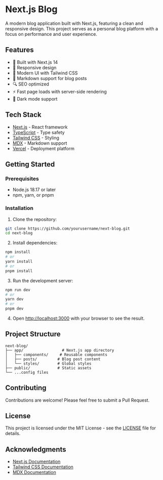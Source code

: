# Next.js Blog

A modern blog application built with Next.js, featuring a clean and responsive design. This project serves as a personal blog platform with a focus on performance and user experience.

## Features

- 🚀 Built with Next.js 14
- 📱 Responsive design
- 🎨 Modern UI with Tailwind CSS
- 📝 Markdown support for blog posts
- 🔍 SEO optimized
- ⚡ Fast page loads with server-side rendering
- 🌙 Dark mode support

## Tech Stack

- [Next.js](https://nextjs.org/) - React framework
- [TypeScript](https://www.typescriptlang.org/) - Type safety
- [Tailwind CSS](https://tailwindcss.com/) - Styling
- [MDX](https://mdxjs.com/) - Markdown support
- [Vercel](https://vercel.com/) - Deployment platform

## Getting Started

### Prerequisites

- Node.js 18.17 or later
- npm, yarn, or pnpm

### Installation

1. Clone the repository:
```bash
git clone https://github.com/yourusername/next-blog.git
cd next-blog
```

2. Install dependencies:
```bash
npm install
# or
yarn install
# or
pnpm install
```

3. Run the development server:
```bash
npm run dev
# or
yarn dev
# or
pnpm dev
```

4. Open [http://localhost:3000](http://localhost:3000) with your browser to see the result.

## Project Structure

```
next-blog/
├── app/                 # Next.js app directory
│   ├── components/     # Reusable components
│   ├── posts/         # Blog post content
│   └── styles/        # Global styles
├── public/            # Static assets
└── ...config files
```

## Contributing

Contributions are welcome! Please feel free to submit a Pull Request.

## License

This project is licensed under the MIT License - see the [LICENSE](LICENSE) file for details.

## Acknowledgments

- [Next.js Documentation](https://nextjs.org/docs)
- [Tailwind CSS Documentation](https://tailwindcss.com/docs)
- [MDX Documentation](https://mdxjs.com/docs/)
